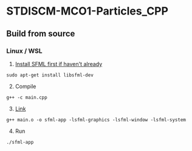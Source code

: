 # STDISCM-MCO1-Particles_CPP

## Build from source
### Linux / WSL
1. [Install SFML first if haven't already](https://www.sfml-dev.org/tutorials/2.6/start-linux.php)
```
sudo apt-get install libsfml-dev
```
2. Compile
```
g++ -c main.cpp
```
3. [Link](https://www.sfml-dev.org/tutorials/2.6/start-linux.php)
```
g++ main.o -o sfml-app -lsfml-graphics -lsfml-window -lsfml-system
```
4. Run
```
./sfml-app
```
